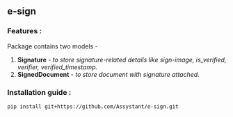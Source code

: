 ## e-sign

### Features :
Package contains two models - 
1. **Signature** - _to store signature-related details like sign-image, is_verified, verifier, verified_timestamp._
2. **SignedDocument** - _to store document with signature attached._

### Installation guide :
```
pip install git+https://github.com/Assystant/e-sign.git
```
